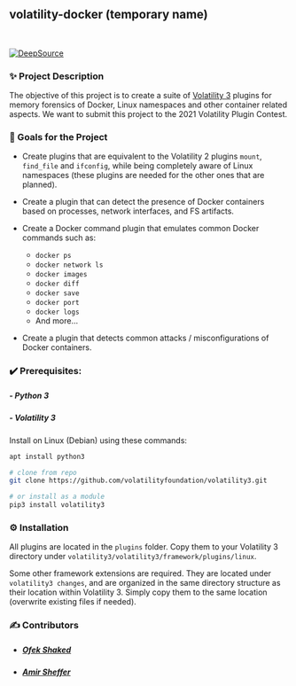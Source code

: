 ## volatility-docker (temporary name)
<br />

[![DeepSource](https://deepsource.io/gh/amir9339/volatility-docker.svg/?label=active+issues&show_trend=true&token=rispzL5PcBGqIqQ6VWX2FWRL)](https://deepsource.io/gh/amir9339/volatility-docker/?ref=repository-badge)
<br />

### ✨ Project Description

The objective of this project is to create a suite of [Volatility 3](https://github.com/volatilityfoundation/volatility3) plugins for memory forensics of Docker, Linux namespaces and other container related aspects.
We want to submit this project to the 2021 Volatility Plugin Contest.

### 🎯 Goals for the Project

- Create plugins that are equivalent to the Volatility 2 plugins `mount`, `find_file` and `ifconfig`, while being completely aware of Linux namespaces (these plugins are needed for the other ones that are planned).

- Create a plugin that can detect the presence of Docker containers based on processes, network interfaces, and FS artifacts.
- Create a Docker command plugin that emulates common Docker commands such as:
    - `docker ps`
    - `docker network ls`
    - `docker images`
    - `docker diff`
    - `docker save`
    - `docker port`
    - `docker logs`
    - And more...
- Create a plugin that detects common attacks / misconfigurations of Docker containers.

### ✔️ Prerequisites:

##### - Python 3
##### - Volatility 3

Install on Linux (Debian) using these commands:

```bash
apt install python3

# clone from repo
git clone https://github.com/volatilityfoundation/volatility3.git

# or install as a module
pip3 install volatility3
```

### ⚙ Installation

All plugins are located in the `plugins` folder. Copy them to your Volatility 3 directory under `volatility3/volatility3/framework/plugins/linux`.

Some other framework extensions are required. They are located under `volatility3 changes`, and are organized in the same directory structure as their location within Volatility 3. Simply copy them to the same location (overwrite existing files if needed).

### ✍️ Contributors

- ##### [Ofek Shaked](https://github.com/oshaked1)
- ##### [Amir Sheffer](https://github.com/amir9339)
